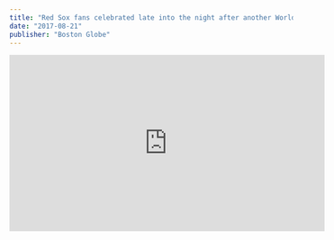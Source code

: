 ```yaml
---
title: "Red Sox fans celebrated late into the night after another World Series victory."
date: "2017-08-21"
publisher: "Boston Globe"
---
```


<iframe src="https://www.facebook.com/plugins/video.php?href=https%3A%2F%2Fwww.facebook.com%2Fglobe%2Fvideos%2F281912292452122%2F&width=560&show_text=false&height=314&appId" width="560" height="314" style="border:none;overflow:hidden" scrolling="no" frameborder="0" allowTransparency="true" allow="encrypted-media" allowFullScreen="true" title="Red Sox fans celebrated late into the night after another World Series victory"></iframe>